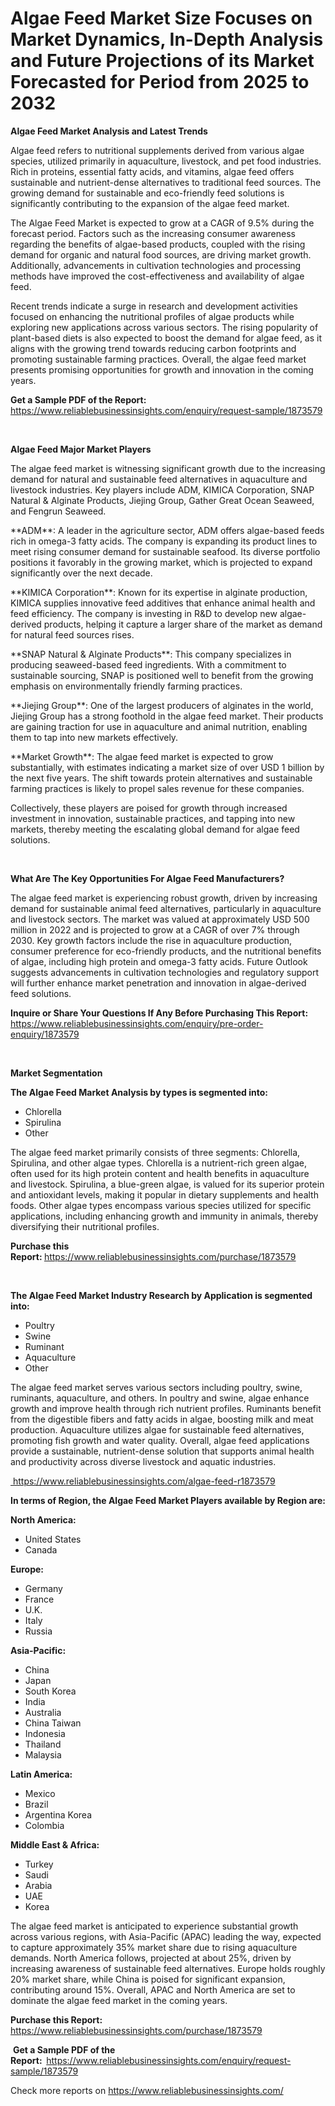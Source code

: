 <p><h1>Algae Feed Market Size Focuses on Market Dynamics, In-Depth Analysis and Future Projections of its Market Forecasted for Period from 2025 to 2032</h1></p><p><strong>Algae Feed Market Analysis and Latest Trends</strong></p>
<p><p>Algae feed refers to nutritional supplements derived from various algae species, utilized primarily in aquaculture, livestock, and pet food industries. Rich in proteins, essential fatty acids, and vitamins, algae feed offers sustainable and nutrient-dense alternatives to traditional feed sources. The growing demand for sustainable and eco-friendly feed solutions is significantly contributing to the expansion of the algae feed market.</p><p>The Algae Feed Market is expected to grow at a CAGR of 9.5% during the forecast period. Factors such as the increasing consumer awareness regarding the benefits of algae-based products, coupled with the rising demand for organic and natural food sources, are driving market growth. Additionally, advancements in cultivation technologies and processing methods have improved the cost-effectiveness and availability of algae feed.</p><p>Recent trends indicate a surge in research and development activities focused on enhancing the nutritional profiles of algae products while exploring new applications across various sectors. The rising popularity of plant-based diets is also expected to boost the demand for algae feed, as it aligns with the growing trend towards reducing carbon footprints and promoting sustainable farming practices. Overall, the algae feed market presents promising opportunities for growth and innovation in the coming years.</p></p>
<p><strong>Get a Sample PDF of the Report:&nbsp;</strong> <a href="https://www.reliablebusinessinsights.com/enquiry/request-sample/1873579?utm_campaign=2190&utm_medium=2&utm_source=Github&utm_content=ia&utm_term=30032025&utm_id=algae-feed">https://www.reliablebusinessinsights.com/enquiry/request-sample/1873579</a></p>
<p>&nbsp;</p>
<p><strong>Algae Feed Major Market Players</strong></p>
<p><p>The algae feed market is witnessing significant growth due to the increasing demand for natural and sustainable feed alternatives in aquaculture and livestock industries. Key players include ADM, KIMICA Corporation, SNAP Natural & Alginate Products, Jiejing Group, Gather Great Ocean Seaweed, and Fengrun Seaweed.</p><p>**ADM**: A leader in the agriculture sector, ADM offers algae-based feeds rich in omega-3 fatty acids. The company is expanding its product lines to meet rising consumer demand for sustainable seafood. Its diverse portfolio positions it favorably in the growing market, which is projected to expand significantly over the next decade.</p><p>**KIMICA Corporation**: Known for its expertise in alginate production, KIMICA supplies innovative feed additives that enhance animal health and feed efficiency. The company is investing in R&D to develop new algae-derived products, helping it capture a larger share of the market as demand for natural feed sources rises.</p><p>**SNAP Natural & Alginate Products**: This company specializes in producing seaweed-based feed ingredients. With a commitment to sustainable sourcing, SNAP is positioned well to benefit from the growing emphasis on environmentally friendly farming practices.</p><p>**Jiejing Group**: One of the largest producers of alginates in the world, Jiejing Group has a strong foothold in the algae feed market. Their products are gaining traction for use in aquaculture and animal nutrition, enabling them to tap into new markets effectively.</p><p>**Market Growth**: The algae feed market is expected to grow substantially, with estimates indicating a market size of over USD 1 billion by the next five years. The shift towards protein alternatives and sustainable farming practices is likely to propel sales revenue for these companies.</p><p>Collectively, these players are poised for growth through increased investment in innovation, sustainable practices, and tapping into new markets, thereby meeting the escalating global demand for algae feed solutions.</p></p>
<p>&nbsp;</p>
<p><strong>What Are The Key Opportunities For Algae Feed Manufacturers?</strong></p>
<p><p>The algae feed market is experiencing robust growth, driven by increasing demand for sustainable animal feed alternatives, particularly in aquaculture and livestock sectors. The market was valued at approximately USD 500 million in 2022 and is projected to grow at a CAGR of over 7% through 2030. Key growth factors include the rise in aquaculture production, consumer preference for eco-friendly products, and the nutritional benefits of algae, including high protein and omega-3 fatty acids. Future Outlook suggests advancements in cultivation technologies and regulatory support will further enhance market penetration and innovation in algae-derived feed solutions.</p></p>
<p><strong>Inquire or Share Your Questions If Any Before Purchasing This Report:</strong> <a href="https://www.reliablebusinessinsights.com/enquiry/pre-order-enquiry/1873579?utm_campaign=2190&utm_medium=2&utm_source=Github&utm_content=ia&utm_term=30032025&utm_id=algae-feed">https://www.reliablebusinessinsights.com/enquiry/pre-order-enquiry/1873579</a></p>
<p>&nbsp;</p>
<p><strong>Market Segmentation</strong></p>
<p><strong>The Algae Feed Market Analysis by types is segmented into:</strong></p>
<p><ul><li>Chlorella</li><li>Spirulina</li><li>Other</li></ul></p>
<p><p>The algae feed market primarily consists of three segments: Chlorella, Spirulina, and other algae types. Chlorella is a nutrient-rich green algae, often used for its high protein content and health benefits in aquaculture and livestock. Spirulina, a blue-green algae, is valued for its superior protein and antioxidant levels, making it popular in dietary supplements and health foods. Other algae types encompass various species utilized for specific applications, including enhancing growth and immunity in animals, thereby diversifying their nutritional profiles.</p></p>
<p><strong>Purchase this Report:&nbsp;</strong><a href="https://www.reliablebusinessinsights.com/purchase/1873579?utm_campaign=2190&utm_medium=2&utm_source=Github&utm_content=ia&utm_term=30032025&utm_id=algae-feed">https://www.reliablebusinessinsights.com/purchase/1873579</a></p>
<p>&nbsp;</p>
<p><strong>The Algae Feed Market Industry Research by Application is segmented into:</strong></p>
<p><ul><li>Poultry</li><li>Swine</li><li>Ruminant</li><li>Aquaculture</li><li>Other</li></ul></p>
<p><p>The algae feed market serves various sectors including poultry, swine, ruminants, aquaculture, and others. In poultry and swine, algae enhance growth and improve health through rich nutrient profiles. Ruminants benefit from the digestible fibers and fatty acids in algae, boosting milk and meat production. Aquaculture utilizes algae for sustainable feed alternatives, promoting fish growth and water quality. Overall, algae feed applications provide a sustainable, nutrient-dense solution that supports animal health and productivity across diverse livestock and aquatic industries.</p></p>
<p><a href="https://www.reliablebusinessinsights.com/algae-feed-r1873579?utm_campaign=2190&utm_medium=2&utm_source=Github&utm_content=ia&utm_term=30032025&utm_id=algae-feed">&nbsp;https://www.reliablebusinessinsights.com/algae-feed-r1873579</a></p>
<p><strong>In terms of Region, the Algae Feed Market Players available by Region are:</strong></p>
<p>
    <p> <strong> North America: </strong>
        <ul>
            <li>United States</li>
            <li>Canada</li>
        </ul>
        </p> 
    <p> <strong> Europe: </strong>
        <ul>
            <li>Germany</li>
            <li>France</li>
            <li>U.K.</li>
            <li>Italy</li>
            <li>Russia</li>
        </ul>
        </p> 
    <p> <strong> Asia-Pacific: </strong>
        <ul>
            <li>China</li>
            <li>Japan</li>
            <li>South Korea</li>
            <li>India</li>
            <li>Australia</li>
            <li>China Taiwan</li>
            <li>Indonesia</li>
            <li>Thailand</li>
            <li>Malaysia</li>
        </ul>
        </p> 
    <p> <strong> Latin America: </strong>
        <ul>
            <li>Mexico</li>
            <li>Brazil</li>
            <li>Argentina Korea</li>
            <li>Colombia</li>
        </ul>
        </p> 
    <p> <strong> Middle East & Africa: </strong>
        <ul>
            <li>Turkey</li>
            <li>Saudi</li>
            <li>Arabia</li>
            <li>UAE</li>
            <li>Korea</li>
        </ul>
    </p>
    </p>
<p><p>The algae feed market is anticipated to experience substantial growth across various regions, with Asia-Pacific (APAC) leading the way, expected to capture approximately 35% market share due to rising aquaculture demands. North America follows, projected at about 25%, driven by increasing awareness of sustainable feed alternatives. Europe holds roughly 20% market share, while China is poised for significant expansion, contributing around 15%. Overall, APAC and North America are set to dominate the algae feed market in the coming years.</p></p>
<p><strong>Purchase this Report: </strong><a href="https://www.reliablebusinessinsights.com/purchase/1873579?utm_campaign=2190&utm_medium=2&utm_source=Github&utm_content=ia&utm_term=30032025&utm_id=algae-feed">https://www.reliablebusinessinsights.com/purchase/1873579</a></p>
<p>&nbsp;<strong>Get a Sample PDF of the Report:&nbsp;&nbsp;</strong><a href="https://www.reliablebusinessinsights.com/enquiry/request-sample/1873579?utm_campaign=2190&utm_medium=2&utm_source=Github&utm_content=ia&utm_term=30032025&utm_id=algae-feed">https://www.reliablebusinessinsights.com/enquiry/request-sample/1873579</a></p>
<p><strong></strong></p>
<p>Check more reports on <a href="https://www.reliablebusinessinsights.com/?utm_campaign=2190&utm_medium=2&utm_source=Github&utm_content=ia&utm_term=30032025&utm_id=algae-feed">https://www.reliablebusinessinsights.com/</a></p>